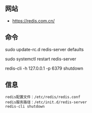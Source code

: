 ## 网站

- https://redis.com.cn/

## 命令

sudo update-rc.d redis-server defaults

sudo systemctl restart redis-server

redis-cli -h 127.0.0.1 -p 6379 shutdown

## 信息

```
redis配置文件：/etc/redis/redis.conf
redis服务路径：/etc/init.d/redis-server
redis-cli shutdown
```
